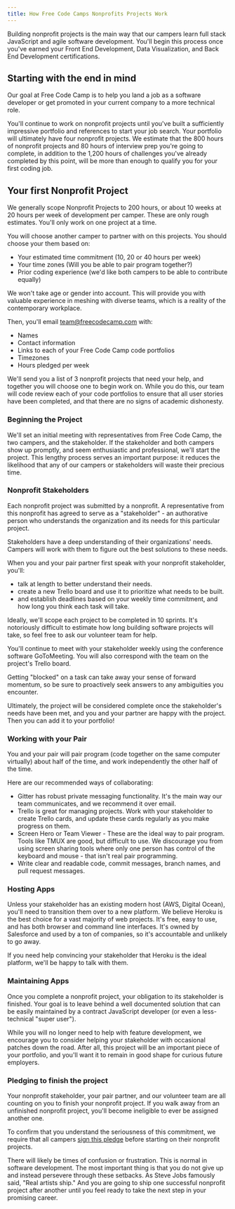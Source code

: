 ```yaml
---
title: How Free Code Camps Nonprofits Projects Work
---
```

Building nonprofit projects is the main way that our campers learn full stack JavaScript and agile software development. You'll begin this process once you've earned your Front End Development, Data Visualization, and Back End Development certifications.

## Starting with the end in mind

Our goal at Free Code Camp is to help you land a job as a software developer or get promoted in your current company to a more technical role.

You'll continue to work on nonprofit projects until you've built a sufficiently impressive portfolio and references to start your job search. Your portfolio will ultimately have four nonprofit projects. We estimate that the 800 hours of nonprofit projects and 80 hours of interview prep you're going to complete, in addition to the 1,200 hours of challenges you've already completed by this point, will be more than enough to qualify you for your first coding job.

## Your first Nonprofit Project

We generally scope Nonprofit Projects to 200 hours, or about 10 weeks at 20 hours per week of development per camper. These are only rough estimates. You'll only work on one project at a time.

You will choose another camper to partner with on this projects. You should choose your them based on:

*   Your estimated time commitment (10, 20 or 40 hours per week)
*   Your time zones (Will you be able to pair program together?)
*   Prior coding experience (we'd like both campers to be able to contribute equally)

We won't take age or gender into account. This will provide you with valuable experience in meshing with diverse teams, which is a reality of the contemporary workplace.

Then, you'll email team@freecodecamp.com with:

*   Names
*   Contact information
*   Links to each of your Free Code Camp code portfolios
*   Timezones
*   Hours pledged per week

We'll send you a list of 3 nonprofit projects that need your help, and together you will choose one to begin work on. While you do this, our team will code review each of your code portfolios to ensure that all user stories have been completed, and that there are no signs of academic dishonesty.

### Beginning the Project

We'll set an initial meeting with representatives from Free Code Camp, the two campers, and the stakeholder. If the stakeholder and both campers show up promptly, and seem enthusiastic and professional, we'll start the project. This lengthy process serves an important purpose: it reduces the likelihood that any of our campers or stakeholders will waste their precious time.

### Nonprofit Stakeholders

Each nonprofit project was submitted by a nonprofit. A representative from this nonprofit has agreed to serve as a "stakeholder" - an authorative person who understands the organization and its needs for this particular project.

Stakeholders have a deep understanding of their organizations' needs. Campers will work with them to figure out the best solutions to these needs.

When you and your pair partner first speak with your nonprofit stakeholder, you'll:

*   talk at length to better understand their needs.
*   create a new Trello board and use it to prioritize what needs to be built.
*   and establish deadlines based on your weekly time commitment, and how long you think each task will take.

Ideally, we'll scope each project to be completed in 10 sprints. It's notoriously difficult to estimate how long building software projects will take, so feel free to ask our volunteer team for help.

You'll continue to meet with your stakeholder weekly using the conference software GoToMeeting. You will also correspond with the team on the project's Trello board.

Getting "blocked" on a task can take away your sense of forward momentum, so be sure to proactively seek answers to any ambiguities you encounter.

Ultimately, the project will be considered complete once the stakeholder's needs have been met, and you and your partner are happy with the project. Then you can add it to your portfolio!

### Working with your Pair

You and your pair will pair program (code together on the same computer virtually) about half of the time, and work independently the other half of the time.

Here are our recommended ways of collaborating:

*   Gitter has robust private messaging functionality. It's the main way our team communicates, and we recommend it over email.
*   Trello is great for managing projects. Work with your stakeholder to create Trello cards, and update these cards regularly as you make progress on them.
*   Screen Hero or Team Viewer - These are the ideal way to pair program. Tools like TMUX are good, but difficult to use. We discourage you from using screen sharing tools where only one person has control of the keyboard and mouse - that isn't real pair programming.
*   Write clear and readable code, commit messages, branch names, and pull request messages.

### Hosting Apps

Unless your stakeholder has an existing modern host (AWS, Digital Ocean), you'll need to transition them over to a new platform. We believe Heroku is the best choice for a vast majority of web projects. It's free, easy to use, and has both browser and command line interfaces. It's owned by Salesforce and used by a ton of companies, so it's accountable and unlikely to go away.

If you need help convincing your stakeholder that Heroku is the ideal platform, we'll be happy to talk with them.

### Maintaining Apps

Once you complete a nonprofit project, your obligation to its stakeholder is finished. Your goal is to leave behind a well documented solution that can be easily maintained by a contract JavaScript developer (or even a less-technical "super user").

While you will no longer need to help with feature development, we encourage you to consider helping your stakeholder with occasional patches down the road. After all, this project will be an important piece of your portfolio, and you'll want it to remain in good shape for curious future employers.

### Pledging to finish the project

Your nonprofit stakeholder, your pair partner, and our volunteer team are all counting on you to finish your nonprofit project. If you walk away from an unfinished nonprofit project, you'll become ineligible to ever be assigned another one.

To confirm that you understand the seriousness of this commitment, we require that all campers <a href='http://goo.gl/forms/ZMn96z2QqY' target='_blank' rel='nofollow'>sign this pledge</a> before starting on their nonprofit projects.

There will likely be times of confusion or frustration. This is normal in software development. The most important thing is that you do not give up and instead persevere through these setbacks. As Steve Jobs famously said, "Real artists ship." And you are going to ship one successful nonprofit project after another until you feel ready to take the next step in your promising career.